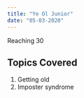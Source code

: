 ```yaml
---
title: "Ye Ol Junior"
date: "05-03-2020"
---
```


Reaching 30

## Topics Covered

1. Getting old
2. Imposter syndrome
